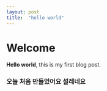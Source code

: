 ```yaml
---
layout: post
title:  "hello world"
---
```


# Welcome

**Hello world**, this is my first blog post.
### 오늘 처음 만들었어요 설레네요
